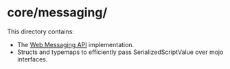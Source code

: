 # core/messaging/

This directory contains:
- The [Web Messaging API][1] implementation.
- Structs and typemaps to efficiently pass SerializedScriptValue over mojo interfaces.

[1]: https://html.spec.whatwg.org/multipage/web-messaging.html#channel-messaging
